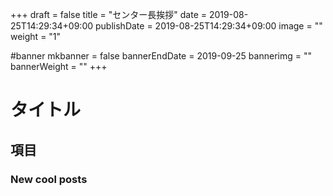 +++
draft = false
title =  "センター長挨拶"
date = 2019-08-25T14:29:34+09:00
publishDate = 2019-08-25T14:29:34+09:00
image = ""
weight = "1"

#banner
mkbanner = false
bannerEndDate = 2019-09-25
bannerimg = ""
bannerWeight = ""
+++

# タイトル

## 項目

### New cool posts


